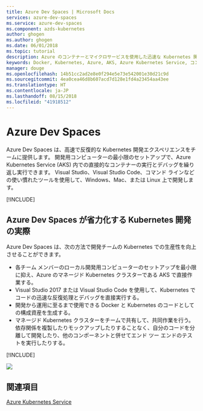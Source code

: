 ```yaml
---
title: Azure Dev Spaces | Microsoft Docs
services: azure-dev-spaces
ms.service: azure-dev-spaces
ms.component: azds-kubernetes
author: ghogen
ms.author: ghogen
ms.date: 06/01/2018
ms.topic: tutorial
description: Azure のコンテナーとマイクロサービスを使用した迅速な Kubernetes 開発
keywords: Docker, Kubernetes, Azure, AKS, Azure Kubernetes Service, コンテナー
manager: douge
ms.openlocfilehash: 14b51cc2ad2e8e0f294e5e73e542001e30d21c9d
ms.sourcegitcommit: 4ea0cea46d8b607acd7d128e1fd4a23454aa43ee
ms.translationtype: HT
ms.contentlocale: ja-JP
ms.lasthandoff: 08/15/2018
ms.locfileid: "41918512"
---
```

# <a name="azure-dev-spaces"></a>Azure Dev Spaces
Azure Dev Spaces は、高速で反復的な Kubernetes 開発エクスペリエンスをチームに提供します。 開発用コンピューターの最小限のセットアップで、Azure Kubernetes Service (AKS) 内での直接的なコンテナーの実行とデバッグを繰り返し実行できます。 Visual Studio、Visual Studio Code、コマンド ラインなどの使い慣れたツールを使用して、Windows、Mac、または Linux 上で開発します。

[!INCLUDE[](includes/dev-spaces-preview.md)]

## <a name="how-azure-dev-spaces-simplifies-kubernetes-development"></a>Azure Dev Spaces が省力化する Kubernetes 開発の実際 

Azure Dev Spaces は、次の方法で開発チームの Kubernetes での生産性を向上させることができます。
- 各チーム メンバーのローカル開発用コンピューターのセットアップを最小限に抑え、Azure のマネージド Kubernetes クラスターである AKS で直接作業する。
- Visual Studio 2017 または Visual Studio Code を使用して、Kubernetes でコードの迅速な反復処理とデバッグを直接実行する。
- 開発から運用に至るまで使用できる Docker と Kubernetes のコードとしての構成資産を生成する。 
- マネージド Kubernetes クラスターをチームで共有して、共同作業を行う。 依存関係を複製したりモックアップしたりすることなく、自分のコードを分離して開発したり、他のコンポーネントと併せてエンド ツー エンドのテストを実行したりする。

[!INCLUDE[](includes/get-started.md)]

![](media/azure-dev-spaces/vscode-overview.png)

## <a name="see-also"></a>関連項目

[Azure Kubernetes Service](/azure/aks)